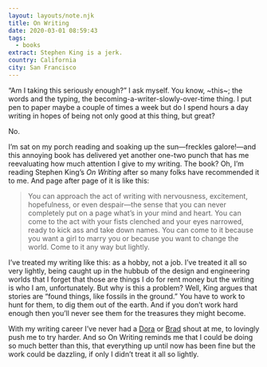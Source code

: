 ```yaml
---
layout: layouts/note.njk
title: On Writing
date: 2020-03-01 08:59:43
tags:
  - books
extract: Stephen King is a jerk.
country: California
city: San Francisco
---
```


“Am I taking this seriously enough?” I ask myself. You know, ~this~; the words and the typing, the becoming-a-writer-slowly-over-time thing. I put pen to paper maybe a couple of times a week but do I spend hours a day writing in hopes of being not only good at this thing, but great?

No.

I’m sat on my porch reading and soaking up the sun—freckles galore!—and this annoying book has delivered yet another one-two punch that has me reevaluating how much attention I give to my writing. The book? Oh, I’m reading Stephen King’s _On Writing_ after so many folks have recommended it to me. And page after page of it is like this:

> You can approach the act of writing with nervousness, excitement, hopefulness, or even despair—the sense that you can never completely put on a page what’s in your mind and heart. You can come to the act with your fists clenched and your eyes narrowed, ready to kick ass and take down names. You can come to it because you want a girl to marry you or because you want to change the world. Come to it any way but lightly.

I’ve treated my writing like this: as a hobby, not a job. I’ve treated it all so very lightly, being caught up in the hubbub of the design and engineering worlds that I forget that those are things I do for rent money but the writing is who I am, unfortunately. But why is this a problem? Well, King argues that stories are “found things, like fossils in the ground.” You have to work to hunt for them, to dig them out of the earth. And if you don’t work hard enough then you’ll never see them for the treasures they might become.

With my writing career I’ve never had a [Dora](https://www.robinrendle.com/notes/dora) or [Brad](https://www.robinrendle.com/notes/the-success-of-many-days) shout at me, to lovingly push me to try harder. And so On Writing reminds me that I could be doing so much better than this, that everything up until now has been fine but the work could be dazzling, if only I didn’t treat it all so lightly.
